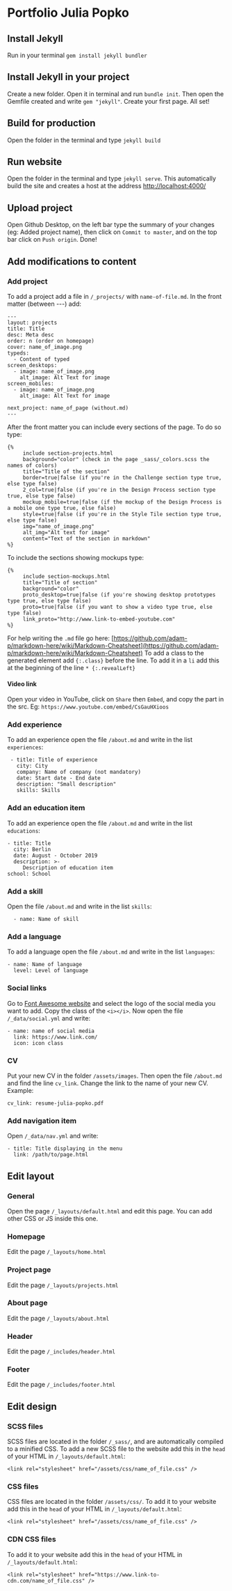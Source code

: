 # Portfolio Julia Popko

## Install Jekyll

Run in your terminal `gem install jekyll bundler`

## Install Jekyll in your project

Create a new folder. Open it in terminal and run `bundle init`. Then open the Gemfile created and write `gem "jekyll"`. Create your first page. All set!

## Build for production

Open the folder in the terminal and type `jekyll build`

## Run website

Open the folder in the terminal and type `jekyll serve`. This automatically build the site and creates a host at the address [http://localhost:4000/](http://localhost:4000/)

## Upload project

Open Github Desktop, on the left bar type the summary of your changes (eg: Added project name), then click on `Commit to master`, and on the top bar click on `Push origin`. Done!

## Add modifications to content

### Add project

To add a project add a file in `/_projects/` with `name-of-file.md`. In the front matter (between ---) add:
```
---
layout: projects
title: Title
desc: Meta desc
order: n (order on homepage)
cover: name_of_image.png
typeds:
  - Content of typed
screen_desktops:
  - image: name_of_image.png
    alt_image: Alt Text for image
screen_mobiles:
  - image: name_of_image.png
    alt_image: Alt Text for image

next_project: name_of_page (without.md)
---
```

After the front matter you can include every sections of the page. To do so type:
```
{%
     include section-projects.html
     background="color" (check in the page _sass/_colors.scss the names of colors)
     title="Title of the section"
     border=true|false (if you're in the Challenge section type true, else type false)
     2_col=true|false (if you're in the Design Process section type true, else type false)
     mockup_mobile=true|false (if the mockup of the Design Process is a mobile one type true, else false)
     style=true|false (if you're in the Style Tile section type true, else type false)
     img="name_of_image.png"
     alt_img="Alt text for image"
     content="Text of the section in markdown"
%}
```

To include the sections showing mockups type:

```
{%
     include section-mockups.html
     title="Title of section"
     background="color"
     proto_desktop=true|false (if you're showing desktop prototypes type true, else type false)
     proto=true|false (if you want to show a video type true, else type false)
     link_proto="http://www.link-to-embed-youtube.com"
%}
```

For help writing the `.md` file go here: [https://github.com/adam-p/markdown-here/wiki/Markdown-Cheatsheet](https://github.com/adam-p/markdown-here/wiki/Markdown-Cheatsheet)
To add a class to the generated element add `{:.class}` before the line. To add it in a `li` add this at the beginning of the line `* {:.revealLeft} `

#### Video link

Open your video in YouTube, click on `Share` then `Embed`, and copy the part in the src. Eg: `https://www.youtube.com/embed/CsGauHXioos`

### Add experience

To add an experience open the file `/about.md` and write in the list `experiences`:
```
 - title: Title of experience
   city: City
   company: Name of company (not mandatory)
   date: Start date - End date
   description: "Small description"
   skills: Skills
```

### Add an education item

To add an experience open the file `/about.md` and write in the list `educations`:
```
- title: Title
  city: Berlin
  date: August - October 2019
  description: >-
     Description of education item
school: School
```

### Add a skill

Open the file `/about.md` and write in the list `skills`:
```
  - name: Name of skill
```

### Add a language

To add a language open the file `/about.md` and write in the list `languages`:
```
- name: Name of language
  level: Level of language
```

### Social links

Go to [Font Awesome website](https://fontawesome.com/icons?d=gallery) and select the logo of the social media you want to add. Copy the class of the `<i></i>`. Now open the file `/_data/social.yml` and write:
```
- name: name of social media
  link: https://www.link.com/
  icon: icon class
```

### CV

Put your new CV in the folder `/assets/images`. Then open the file `/about.md` and find the line `cv_link`. Change the link to the name of your new CV. Example:

```
cv_link: resume-julia-popko.pdf
```

### Add navigation item

Open `/_data/nav.yml` and write:
```
- title: Title displaying in the menu
  link: /path/to/page.html
```

## Edit layout

### General

Open the page `/_layouts/default.html` and edit this page. You can add other CSS or JS inside this one.

### Homepage

Edit the page `/_layouts/home.html`

### Project page

Edit the page `/_layouts/projects.html`

### About page

Edit the page `/_layouts/about.html`

### Header

Edit the page `/_includes/header.html`

### Footer

Edit the page `/_includes/footer.html`

## Edit design

### SCSS files

SCSS files are located in the folder `/_sass/`, and are automatically compiled to a minified CSS. To add a new SCSS file to the website add this in the `head` of your HTML in `/_layouts/default.html`:
```
<link rel="stylesheet" href="/assets/css/name_of_file.css" />
```

### CSS files

CSS files are located in the folder `/assets/css/`. To add it to your website add this in the `head` of your HTML in `/_layouts/default.html`:
```
<link rel="stylesheet" href="/assets/css/name_of_file.css" />
```

### CDN CSS files

To add it to your website add this in the `head` of your HTML in `/_layouts/default.html`:
```
<link rel="stylesheet" href="https://www.link-to-cdn.com/name_of_file.css" />
```